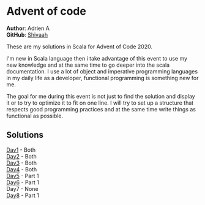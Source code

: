 # Advent of code 

**Author**: Adrien A  
**GitHub**: [Shivaah](https://github.com/Shivaah)  

These are my solutions in Scala for Advent of Code 2020.

I'm new in Scala language then i take advantage of this event to use my new knowledge and at the same time to go deeper into the scala documentation.
I use a lot of object and imperative programming languages in my daily life as a developer, functional programming is something new for me. 

The goal for me during this event is not just to find the solution and display it or to try to optimize it to fit on one line. I will try to set up a structure that respects good programming practices and at the same time write things as functional as possible.

## Solutions

[Day1](https://github.com/Shivaah/adventofcode-2020/blob/master/src/main/scala/adventofcode/day1/ReportRepair.scala) - Both  
[Day2](https://github.com/Shivaah/adventofcode-2020/blob/master/src/main/scala/adventofcode/day2/PasswordPhilosophy.scala) - Both   
[Day3](https://github.com/Shivaah/adventofcode-2020/blob/master/src/main/scala/adventofcode/day3/TobogganTrajectory.scala) - Both   
[Day4](https://github.com/Shivaah/adventofcode-2020/blob/master/src/main/scala/adventofcode/day4/PassportProcessing.scala) - Both   
[Day5](https://github.com/Shivaah/adventofcode-2020/blob/master/src/main/scala/adventofcode/day5/BinaryBoarding.scala) - Part 1  
[Day6](https://github.com/Shivaah/adventofcode-2020/blob/master/src/main/scala/adventofcode/day6/CustomCustoms.scala) - Part 1  
Day7 - None  
[Day8](https://github.com/Shivaah/adventofcode-2020/blob/master/src/main/scala/adventofcode/day8/HandheldHalting.scala) - Part 1